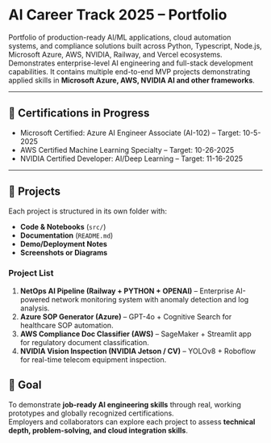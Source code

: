 # AI Career Track 2025 – Portfolio

Portfolio of production-ready AI/ML applications, cloud automation systems, and compliance solutions built across Python, Typescript, Node.js, Microsoft Azure, AWS, NVIDIA, Railway, and Vercel ecosystems. Demonstrates enterprise-level AI engineering and full-stack development capabilities. It contains multiple end-to-end MVP projects demonstrating applied skills in **Microsoft Azure, AWS, NVIDIA AI and other frameworks**.

---

## 📌 Certifications in Progress

- Microsoft Certified: Azure AI Engineer Associate (AI-102) – Target: 10-5-2025
- AWS Certified Machine Learning Specialty – Target: 10-26-2025
- NVIDIA Certified Developer: AI/Deep Learning – Target: 11-16-2025

---

## 🚀 Projects

Each project is structured in its own folder with:

- **Code & Notebooks** (`src/`)
- **Documentation** (`README.md`)
- **Demo/Deployment Notes**  
- **Screenshots or Diagrams**

### Project List

1. **NetOps AI Pipeline (Railway + PYTHON + OPENAI)** – Enterprise AI-powered network monitoring system with anomaly detection and log analysis.
2. **Azure SOP Generator (Azure)** – GPT-4o + Cognitive Search for healthcare SOP automation.
3. **AWS Compliance Doc Classifier (AWS)** – SageMaker + Streamlit app for regulatory document classification.
4. **NVIDIA Vision Inspection (NVIDIA Jetson / CV)** – YOLOv8 + Roboflow for real-time telecom equipment inspection.

## 🎯 Goal

To demonstrate **job-ready AI engineering skills** through real, working prototypes and globally recognized certifications.  
Employers and collaborators can explore each project to assess **technical depth, problem-solving, and cloud integration skills**.
